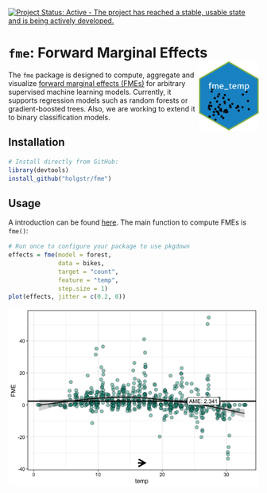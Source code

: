 
<!-- README.md is generated from README.Rmd. Please edit that file -->

[![Project Status: Active - The project has reached a stable, usable
state and is being actively
developed.](https://www.repostatus.org/badges/latest/active.svg)](https://www.repostatus.org/#active)

# **`fme`**: Forward Marginal Effects <img src="man/figures/logo.png" align="right" alt="" width="120" />

The `fme` package is designed to compute, aggregate and visualize
[forward marginal effects (FMEs)](https://arxiv.org/abs/2201.08837) for
arbitrary supervised machine learning models. Currently, it supports
regression models such as random forests or gradient-boosted trees.
Also, we are working to extend it to binary classification models.

## Installation

``` r
# Install directly from GitHub:
library(devtools)
install_github("holgstr/fme")
```

## Usage

A introduction can be found
[here](https://holgstr.github.io/fme/articles/fme.html). The main
function to compute FMEs is `fme()`:

``` r
# Run once to configure your package to use pkgdown
effects = fme(model = forest,
              data = bikes,
              target = "count",
              feature = "temp",
              step.size = 1)
plot(effects, jitter = c(0.2, 0))
```

![](man/figures/unnamed-chunk-4-1.png)<!-- -->
